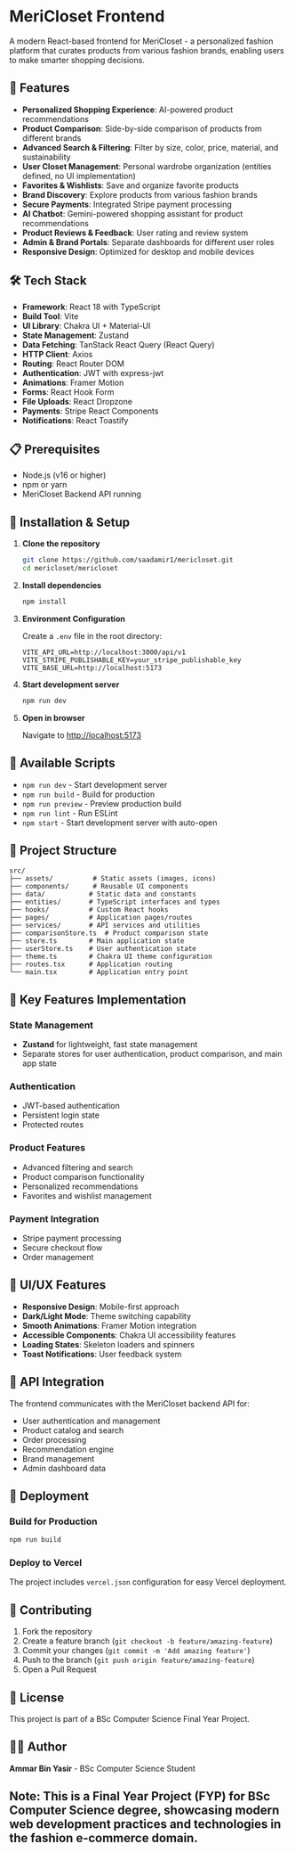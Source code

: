 # MeriCloset Frontend

A modern React-based frontend for MeriCloset - a personalized fashion platform that curates products from various fashion brands, enabling users to make smarter shopping decisions.

## 🚀 Features

- **Personalized Shopping Experience**: AI-powered product recommendations
- **Product Comparison**: Side-by-side comparison of products from different brands
- **Advanced Search & Filtering**: Filter by size, color, price, material, and sustainability
- **User Closet Management**: Personal wardrobe organization (entities defined, no UI implementation)
- **Favorites & Wishlists**: Save and organize favorite products
- **Brand Discovery**: Explore products from various fashion brands
- **Secure Payments**: Integrated Stripe payment processing
- **AI Chatbot**: Gemini-powered shopping assistant for product recommendations
- **Product Reviews & Feedback**: User rating and review system
- **Admin & Brand Portals**: Separate dashboards for different user roles
- **Responsive Design**: Optimized for desktop and mobile devices

## 🛠️ Tech Stack

- **Framework**: React 18 with TypeScript
- **Build Tool**: Vite
- **UI Library**: Chakra UI + Material-UI
- **State Management**: Zustand
- **Data Fetching**: TanStack React Query (React Query)
- **HTTP Client**: Axios
- **Routing**: React Router DOM
- **Authentication**: JWT with express-jwt
- **Animations**: Framer Motion
- **Forms**: React Hook Form
- **File Uploads**: React Dropzone
- **Payments**: Stripe React Components
- **Notifications**: React Toastify

## 📋 Prerequisites

- Node.js (v16 or higher)
- npm or yarn
- MeriCloset Backend API running

## 🚀 Installation & Setup

1. **Clone the repository**
   ```bash
   git clone https://github.com/saadamir1/mericloset.git
   cd mericloset/mericloset
   ```

2. **Install dependencies**
   ```bash
   npm install
   ```

3. **Environment Configuration**
   
   Create a `.env` file in the root directory:
   ```env
   VITE_API_URL=http://localhost:3000/api/v1
   VITE_STRIPE_PUBLISHABLE_KEY=your_stripe_publishable_key
   VITE_BASE_URL=http://localhost:5173
   ```

4. **Start development server**
   ```bash
   npm run dev
   ```

5. **Open in browser**
   
   Navigate to [http://localhost:5173](http://localhost:5173)

## 📜 Available Scripts

- `npm run dev` - Start development server
- `npm run build` - Build for production
- `npm run preview` - Preview production build
- `npm run lint` - Run ESLint
- `npm start` - Start development server with auto-open

## 📁 Project Structure

```
src/
├── assets/          # Static assets (images, icons)
├── components/      # Reusable UI components
├── data/           # Static data and constants
├── entities/       # TypeScript interfaces and types
├── hooks/          # Custom React hooks
├── pages/          # Application pages/routes
├── services/       # API services and utilities
├── comparisonStore.ts  # Product comparison state
├── store.ts        # Main application state
├── userStore.ts    # User authentication state
├── theme.ts        # Chakra UI theme configuration
├── routes.tsx      # Application routing
└── main.tsx        # Application entry point
```

## 🔧 Key Features Implementation

### State Management
- **Zustand** for lightweight, fast state management
- Separate stores for user authentication, product comparison, and main app state

### Authentication
- JWT-based authentication
- Persistent login state
- Protected routes

### Product Features
- Advanced filtering and search
- Product comparison functionality
- Personalized recommendations
- Favorites and wishlist management

### Payment Integration
- Stripe payment processing
- Secure checkout flow
- Order management

## 🎨 UI/UX Features

- **Responsive Design**: Mobile-first approach
- **Dark/Light Mode**: Theme switching capability
- **Smooth Animations**: Framer Motion integration
- **Accessible Components**: Chakra UI accessibility features
- **Loading States**: Skeleton loaders and spinners
- **Toast Notifications**: User feedback system

## 🔗 API Integration

The frontend communicates with the MeriCloset backend API for:
- User authentication and management
- Product catalog and search
- Order processing
- Recommendation engine
- Brand management
- Admin dashboard data

## 🚀 Deployment

### Build for Production
```bash
npm run build
```

### Deploy to Vercel
The project includes `vercel.json` configuration for easy Vercel deployment.

## 🤝 Contributing

1. Fork the repository
2. Create a feature branch (`git checkout -b feature/amazing-feature`)
3. Commit your changes (`git commit -m 'Add amazing feature'`)
4. Push to the branch (`git push origin feature/amazing-feature`)
5. Open a Pull Request

## 📝 License

This project is part of a BSc Computer Science Final Year Project.

## 👨‍💻 Author

**Ammar Bin Yasir** - BSc Computer Science Student

Note: This is a Final Year Project (FYP) for BSc Computer Science degree, showcasing modern web development practices and technologies in the fashion e-commerce domain.
---
